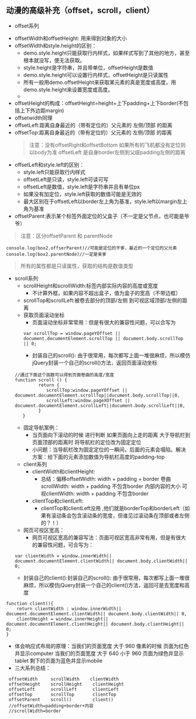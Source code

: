 ## 动漫的高级补充（offset，scroll，client）
+ offset系列
 - offsetWidth和offsetHeight: 用来得到对象的大小
 - offsetWidth和style.height的区别：
   + demo.style.height只能获取行内样式，如果样式写到了其他的地方，甚至根本就没写，便无法获取。
   + style.height是字符串，并且带单位，offsetHeight是数值
   + demo.style.height可以设置行内样式，offsetHeight是只读属性
   + 所有一般用demo.offsetHeight来获取某元素的真是宽度或高度，用demo.style.height来设置宽度或高度。
   + 
 - offsetHeight的构成：offsetHeight=height+上下padding+上下border(不包括上下外边距margin)
 - offsetwidth同理
 - offsetLeft:距离自身最近的（带有定位的）父元素的 左侧/顶部 的距离 
 - offsetTop:距离自身最近的（带有定位的）父元素的 左侧/顶部 的距离 
     > 注意：没有offsetRight和offsetBottom
     > 如果所有的飞机都没有定位则以body为准
     > offsetLeft 是自身border左侧到父级padding左侧的距离
 - offsetLeft和style.left的区别：
   + style.left只能获取行内样式
   + offsetLeft是只读，style.left可读可写
   + offsetLeft是数值，style.left是字符串并且有单位px
   + 如果没有加定位，style.left获取的数值可能是无效的
   + 最大区别在于offsetLeft以border左上角为基准，style.left以margin左上角为基准
 - offsetParent:表示某个标签外面定位的父盒子（不一定是父节点，也可能是爷爷）
 > 注意：区分offsetParent 和 parentNode
```
console.log(box2.offserParent)//可能是定位的干爹，最近的一个定位的父元素 
console.log(box2.parentNode)//一定是亲爹 
```
 > 所有的属性都是只读属性，获取的结构是数值类型
+ scroll系列
  - scrollHeight和scrollWidth:标签内部实际内容的高度或宽度
    + 不计算外框，如果内容不超出盒子，值为盒子的宽高（不带边框）
  - scrollTop和scrollLeft:被卷去部分的顶部/左侧 到可视区域顶部/左侧的距离
  - 获取页面滚动坐标
    + 页面滚动坐标非常常用：但是有很大的兼容性问题，可以合写为
    ```
    var scrollTop = window.pageYOffset || document.documentElement.scrollTop || document.body.scrollTop || 0; 
    ```
    + 封装自己的scroll(): 由于很常用，每次都写上面一堆很麻烦，所以模仿jQuery封装一个自己的scroll()方法，返回页面滚动坐标
  ```
  //通过下面这个函数可以得到页面卷曲的高度/宽度
  function scroll () {
           return {
              scrollTop:window.pageYOffset || document.documentElement.scrollTop||ducument.body.scrollTop||0,
              scrollLeft:window.pageXOffset || document.documentElement.scrollLeft||ducument.body.scrollLeft||0,
           }
     }
  ```
    + 固定导航案例：
      - 当页面向下滚动的时候 进行判断 如果页面向上走的距离 大于导航栏到页面顶部的距离时 将导航栏的定位改为固定定位 
      - 小问题：当导航栏改为固定定位的一瞬间，后面的元素会塌陷。解决方案：给下面的元素添加数值为导航栏高度的padding-top
  + client系列
    - clientWidth和clientHeight:
      + 总结：偏移offsetWidth: width + padding + border 
              卷曲scrollWidth: width + padding 不包含border 内部内容的大小 
              可视clientWidth: width + padding 不包含border
    - clientTop和clientLeft:
      + clientTop和clientLeft没用 ,他们就是borderTop和borderLeft（如果有滚动条会包含滚动条的宽度，但谁见过滚动条在顶部或者左侧的？！）
  + 网页可视区宽高：
    - 网页可视区宽高的兼容写法：页面可视区宽高非常有用，但是有很大的兼容性问题，可合写为：
  ```
  var clientWidth = window.innerWidth|| document.documentElement.clientWidth|| document.body.clientWidth|| 0;
  ```
    - 封装自己的client():封装自己的scroll(): 由于很常用，每次都写上面一堆很麻烦，所以模仿jQuery封装一个自己的client()方法，返回可是去宽度和高度
```
function client(){
    return clientWidth : window.innerWidth|| document.documentElement.clientWidth|| document.body.clientWidth|| 0,
    clientHeight = window.innerHeight|| document.documentElement.clientHeight|| document.body.clientHeight|| 0;
}
``` 
 + 体会响应式布局的原理：当我们的页面宽度 大于 960 像素的时候 页面为红色并显示computer 当我们的页面宽度 大于 640 小于 960 页面为绿色并显示tablet 剩下的页面为蓝色并显示mobile
 + 三大系列总结：
 ```
  offsetWidth     scrollWidth    clientWidth
  offsetHeight    scrollHeight    clientHeight
  offsetLeft      scrollLeft      clientLeft
  offsetTop       scrollTop       clientTop
  offsetParent    scroll()        client()
  //offsetWidth=padding+border+内容
  //scrollWidth=border
 ```
